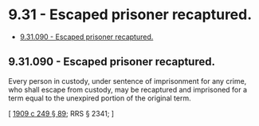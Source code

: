# 9.31 - Escaped prisoner recaptured.
* [9.31.090 - Escaped prisoner recaptured.](#931090---escaped-prisoner-recaptured)
## 9.31.090 - Escaped prisoner recaptured.
Every person in custody, under sentence of imprisonment for any crime, who shall escape from custody, may be recaptured and imprisoned for a term equal to the unexpired portion of the original term.

\[ [1909 c 249 § 89](https://leg.wa.gov/CodeReviser/documents/sessionlaw/1909c249.pdf?cite=1909%20c%20249%20§%2089); RRS § 2341; \]

